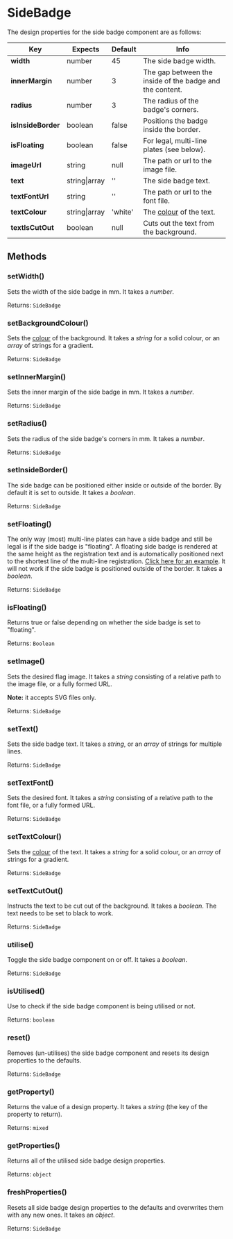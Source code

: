 # SideBadge

The design properties for the side badge component are as follows:

| Key | Expects | Default | Info |
| --- | --- | --- | --- |
| **width** | number | 45 | The side badge width. |
| **innerMargin** | number | 3 | The gap between the inside of the badge and the content. |
| **radius** | number | 3 | The radius of the badge's corners. |
| **isInsideBorder** | boolean | false | Positions the badge inside the border. |
| **isFloating** | boolean | false | For legal, multi-line plates (see below). |
| **imageUrl** | string | null | The path or url to the image file. |
| **text** | string\|array | '' | The side badge text. |
| **textFontUrl** | string | '' | The path or url to the font file. |
| **textColour** | string\|array | 'white' | The [colour](/other/colour.md) of the text. |
| **textIsCutOut** | boolean | null | Cuts out the text from the background.  |

## Methods <!-- {docsify-ignore} -->

### setWidth()

Sets the width of the side badge in mm. It takes a *number*.

Returns: `SideBadge`

### setBackgroundColour()

Sets the [colour](/other/colour.md) of the background. It takes a *string* for a solid colour, or an *array* of strings for a gradient.

Returns: `SideBadge`

### setInnerMargin()

Sets the inner margin of the side badge in mm. It takes a *number*.

Returns: `SideBadge`

### setRadius()

Sets the radius of the side badge's corners in mm. It takes a *number*.

Returns: `SideBadge`

### setInsideBorder()

The side badge can be positioned either inside or outside of the border. By default it is set to outside. It takes a *boolean*.

Returns: `SideBadge`

### setFloating()

The only way (most) multi-line plates can have a side badge and still be legal is if the side badge is "floating". A floating side badge is rendered at the same height as the registration text and is automatically positioned next to the shortest line of the multi-line registration. [Click here for an example](/examples/squares#standard-car-square-with-border-and-floating-side-badge). It will not work if the side badge is positioned outside of the border. It takes a *boolean*.

Returns: `SideBadge`

### isFloating()

Returns true or false depending on whether the side badge is set to "floating".

Returns: `Boolean`

### setImage()

Sets the desired flag image. It takes a *string* consisting of a relative path to the image file, or a fully formed URL.

**Note:** it accepts SVG files only.

Returns: `SideBadge`

### setText()

Sets the side badge text. It takes a *string*, or an *array* of strings for multiple lines.

Returns: `SideBadge`

### setTextFont()

Sets the desired font. It takes a *string* consisting of a relative path to the font file, or a fully formed URL.

Returns: `SideBadge`

### setTextColour()

Sets the [colour](/other/colour.md) of the text. It takes a *string* for a solid colour, or an *array* of strings for a gradient.

Returns: `SideBadge`

### setTextCutOut()

Instructs the text to be cut out of the background. It takes a *boolean*. The text needs to be set to black to work.

Returns: `SideBadge`

### utilise()

Toggle the side badge component on or off. It takes a *boolean*.

Returns: `SideBadge`

### isUtilised()

Use to check if the side badge component is being utilised or not.

Returns: `boolean`

### reset()

Removes (un-utilises) the side badge component and resets its design properties to the defaults.

Returns: `SideBadge`

### getProperty()

Returns the value of a design property. It takes a *string* (the key of the property to return).

Returns: `mixed`

### getProperties()

Returns all of the utilised side badge design properties.

Returns: `object`

### freshProperties()

Resets all side badge design properties to the defaults and overwrites them with any new ones. It takes an *object*.

Returns: `SideBadge`